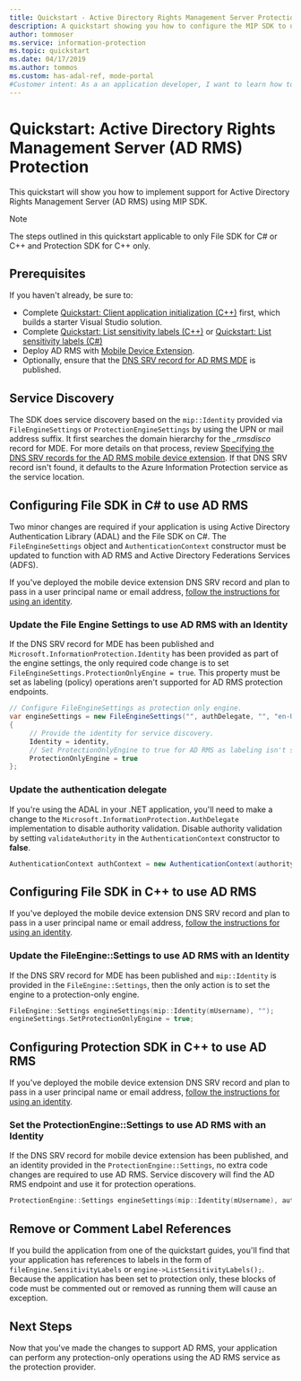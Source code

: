 ```yaml
---
title: Quickstart - Active Directory Rights Management Server Protection
description: A quickstart showing you how to configure the MIP SDK to use Active Directory Rights Management Server (AD RMS)
author: tommoser
ms.service: information-protection
ms.topic: quickstart
ms.date: 04/17/2019
ms.author: tommos
ms.custom: has-adal-ref, mode-portal
#Customer intent: As a an application developer, I want to learn how to use the MIP SDK to connect to AD RMS so I can consume and protect using my on-premises service.
---
```


# Quickstart: Active Directory Rights Management Server (AD RMS) Protection

This quickstart will show you how to implement support for Active Directory Rights Management Server (AD RMS) using MIP SDK.

> [!NOTE]
> The steps outlined in this quickstart applicable to only File SDK for C# or C++ and Protection SDK for C++ only.

## Prerequisites

If you haven't already, be sure to:

- Complete [Quickstart: Client application initialization (C++)](quick-app-initialization-cpp.md) first, which builds a starter Visual Studio solution.
- Complete [Quickstart: List sensitivity labels (C++)](quick-file-list-labels-cpp.md) or [Quickstart: List sensitivity labels (C#)](quick-file-list-labels-csharp.md)
- Deploy AD RMS with [Mobile Device Extension](/azure/information-protection/active-directory-rights-manage-mobile-device).
- Optionally, ensure that the [DNS SRV record for AD RMS MDE](/azure/information-protection/active-directory-rights-manage-mobile-device#specifying-the-dns-srv-records-for-the-ad-rms-mobile-device-extension) is published.

## Service Discovery

The SDK does service discovery based on the `mip::Identity` provided via `FileEngineSettings` or `ProtectionEngineSettings` by using the UPN or mail address suffix. It first searches the domain hierarchy for the *_rmsdisco* record for MDE. For more details on that process, review [Specifying the DNS SRV records for the AD RMS mobile device extension](/azure/information-protection/active-directory-rights-manage-mobile-device#specifying-the-dns-srv-records-for-the-ad-rms-mobile-device-extension). If that DNS SRV record isn't found, it defaults to the Azure Information Protection service as the service location.

<!-- 
If an identity isn't available, or the DNS SRV record for MDE hasn't been published, the service discovery process can be overridden by explicitly settings the [cloud endpoint URL](./reference/class_mip_fileengine_settings.md#setpolicycloudendpointbaseurl-function).
-->

## Configuring File SDK in C# to use AD RMS

Two minor changes are required if your application is using Active Directory Authentication Library (ADAL) and the File SDK on C#. The `FileEngineSettings` object and `AuthenticationContext` constructor must be updated to function with AD RMS and Active Directory Federations Services (ADFS).

If you've deployed the mobile device extension DNS SRV record and plan to pass in a user principal name or email address, [follow the instructions for using an identity](#update-the-file-engine-settings-to-use-ad-rms-with-an-identity).

<!--
If you don't have the mobile device extension DNS SRV record, or won't have an identity at runtime, [follow the explicit endpoint instructions](#update-the-file-engine-settings-to-use-ad-rms-with-an-explicit-endpoint).
-->

### Update the File Engine Settings to use AD RMS with an Identity

If the DNS SRV record for MDE has been published and `Microsoft.InformationProtection.Identity` has been provided as part of the engine settings, the only required code change is to set `FileEngineSettings.ProtectionOnlyEngine = true`. This property must be set as labeling (policy) operations aren't supported for AD RMS protection endpoints.

```csharp
// Configure FileEngineSettings as protection only engine.
var engineSettings = new FileEngineSettings("", authDelegate, "", "en-US")
{
     // Provide the identity for service discovery.
     Identity = identity,
     // Set ProtectionOnlyEngine to true for AD RMS as labeling isn't supported
     ProtectionOnlyEngine = true
};
```

<!-- tommos removed because this might be invalid based on testing. -->
<!-- 
### Update the File Engine Settings to use AD RMS with an explicit endpoint

If the DNS SRV record for MDE isn't published, or `Microsoft.InformationProtection.Identity` isn't available to pass in when creating the `FileEngine`, there are two required code changes. is to set `FileEngineSettings.ProtectionOnlyEngine = true`. This property must be set as labeling (policy) operations aren't  supported for AD RMS protection endpoints.

```csharp
// Configure FileEngineSettings as protection only engine and generate a unique engine id.
var engineSettings = new FileEngineSettings("", authDelegate, "", "en-US")
{
     // Set ProtectionOnlyEngine to true for AD RMS as labeling isn't supported
     ProtectionOnlyEngine = true,
     // Provide the explicit AD RMS endpoint
     ProtectionCloudEndpointBaseUrl = "https://rms.contoso.com"
};
```
-->

### Update the authentication delegate

If you're using the ADAL in your .NET application, you'll need to make a  change to the `Microsoft.InformationProtection.AuthDelegate` implementation to disable authority validation. Disable authority validation by setting `validateAuthority` in the `AuthenticationContext` constructor to **false**.

   ```csharp
   AuthenticationContext authContext = new AuthenticationContext(authority, false, tokenCache);
   ```

## Configuring File SDK in C++ to use AD RMS

If you've deployed the mobile device extension DNS SRV record and plan to pass in a user principal name or email address, [follow the instructions for using an identity](#update-the-fileenginesettings-to-use-ad-rms-with-an-identity).

<!--
If you don't have the mobile device extension DNS SRV record, or won't have an identity at runtime, [follow the explicit endpoint instructions](#update-the-fileenginesettings-to-use-ad-rms-with-an-explicit-endpoint).
-->

### Update the FileEngine::Settings to use AD RMS with an Identity

If the DNS SRV record for MDE has been published and `mip::Identity` is provided in the `FileEngine::Settings`, then the only action is to set the engine to a protection-only engine.

```cpp
FileEngine::Settings engineSettings(mip::Identity(mUsername), "");
engineSettings.SetProtectionOnlyEngine = true;
```

<!-- tommos removed because this might be invalid based on testing. -->
<!--

### Update the FileEngine::Settings to use AD RMS with an explicit endpoint

If the DNS SRV record for MDE isn't published, or an identity isn't available for service discovery, then the engine must be set to protection only and the explicit cloud endpoint URL provided via `SetProtectionCloudEndpointBaseUrl()`.

```cpp
FileEngine::Settings engineSettings("", authDelegate, "");
engineSettings.SetProtectionOnlyEngine = true;
engineSettings.SetProtectionCloudEndpointBaseUrl("https://rms.contoso.com");
```
-->

## Configuring Protection SDK in C++ to use AD RMS

If you've deployed the mobile device extension DNS SRV record and plan to pass in a user principal name or email address, [follow the instructions for using an identity](#set-the-protectionenginesettings-to-use-ad-rms-with-an-identity).

<!--
If you don't have the mobile device extension DNS SRV record, or won't have an identity at runtime, [follow the explicit endpoint instructions](#set-the-protectionenginesettings-to-use-ad-rms-with-an-explicit-endpoint).
-->

### Set the ProtectionEngine::Settings to use AD RMS with an Identity

If the DNS SRV record for mobile device extension has been published, and an identity provided in the `ProtectionEngine::Settings`, no extra code changes are required to use AD RMS. Service discovery will find the AD RMS endpoint and use it for protection operations.

```cpp
ProtectionEngine::Settings engineSettings(mip::Identity(mUsername), authDelegate, "");
```

<!-- tommos removed because this might be invalid based on testing. -->
<!--

### Set the ProtectionEngine::Settings to use AD RMS with an explicit endpoint

If the DNS SRV record isn't published or an identity isn't provided in the `ProtectionEngine::Settings`, then the protection endpoint URL must be set explicitly via `SetProtectionCloudEndpointBaseUrl()`.

```cpp
ProtectionEngine::Settings engineSettings("", authDelegate, "");
engineSettings.SetProtectionCloudEndpointBaseUrl("https://RMS.CONTOSO.COM");
```
-->

## Remove or Comment Label References

If you build the application from one of the quickstart guides, you'll find that your application has references to labels in the form of `fileEngine.SensitivityLabels` or `engine->ListSensitivityLabels();`. Because the application has been set to protection only, these blocks of code must be commented out or removed as running them will cause an exception.

## Next Steps

Now that you've made the changes to support AD RMS, your application can perform any protection-only operations using the AD RMS service as the protection provider.

